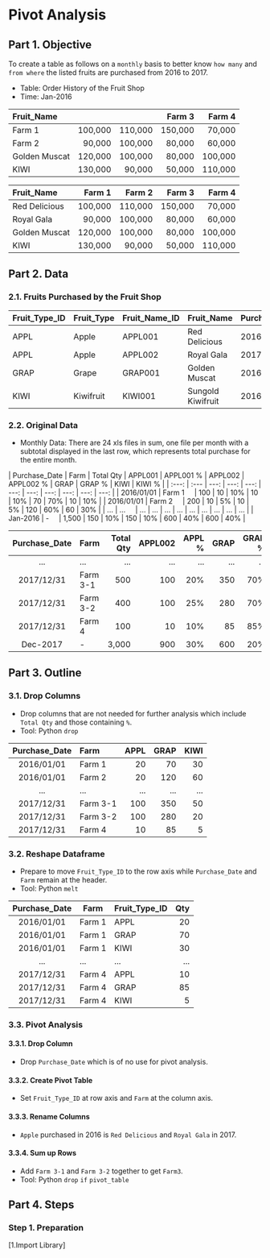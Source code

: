 # Pivot Analysis
## Part 1. Objective
To create a table as follows on a ```monthly``` basis to better know ```how many``` and ```from where``` the listed fruits are purchased from 2016 to 2017.

- Table: Order History of the Fruit Shop   
- Time: Jan-2016

| Fruit_Name     |   |   | Farm 3  | Farm 4  |
| :---           | ---:    | ---:    | ---:    | ---:    |
| Farm 1  | 100,000 | 110,000 | 150,000 | 70,000  |
| Farm 2     | 90,000  | 100,000 | 80,000  | 60,000  |
| Golden Muscat  | 120,000 | 100,000 | 80,000  | 100,000 |
| KIWI           | 130,000 | 90,000  | 50,000  | 110,000 |


| Fruit_Name     | Farm 1  | Farm 2  | Farm 3  | Farm 4  |
| :---           | ---:    | ---:    | ---:    | ---:    |
| Red Delicious  | 100,000 | 110,000 | 150,000 | 70,000  |
| Royal Gala     | 90,000  | 100,000 | 80,000  | 60,000  |
| Golden Muscat  | 120,000 | 100,000 | 80,000  | 100,000 |
| KIWI           | 130,000 | 90,000  | 50,000  | 110,000 |

## Part 2. Data
### 2.1. Fruits Purchased by the Fruit Shop
| Fruit_Type_ID  | Fruit_Type | Fruit_Name_ID | Fruit_Name        | Purchase_Year |
| :---           | :---       | :---          | :---              | :---          |
| APPL           | Apple      | APPL001       | Red Delicious     | 2016          |
| APPL           | Apple      | APPL002       | Royal Gala        | 2017          |
| GRAP           | Grape      | GRAP001       | Golden Muscat     | 2016, 2017    |
| KIWI           | Kiwifruit  | KIWI001       | Sungold Kiwifruit | 2016, 2017    |

### 2.2. Original Data
- Monthly Data: There are 24 xls files in sum, one file per month with a subtotal displayed in the last row, which represents total purchase for the entire month.

| Purchase_Date | Farm                      | Total Qty | APPL001 | APPL001 % | APPL002 | APPL002 % | GRAP | GRAP % | KIWI | KIWI % |
| :---:         | :---                      | ---:      | ---:    | ---:      | ---:    | ---:      | ---: | ---:   | ---: | ---:   |     | 2016/01/01    | Farm 1 &nbsp;&nbsp;&nbsp; | 100       | 10      | 10%       | 10      | 10%       | 70   | 70%    | 10   | 10%    |
| 2016/01/01    | Farm 2 &nbsp;&nbsp;&nbsp; | 200       | 10      | 5%        | 10      | 5%        | 120  | 60%    | 60   | 30%    |
| ...           | ... &nbsp;&nbsp;&nbsp;    | ...       | ...     | ...       | ...     | ...       | ...  | ...    | ...  | ...    |
| Jan-2016      | - &nbsp;&nbsp;&nbsp;      | 1,500     | 150     | 10%       | 150     | 10%       | 600  | 40%    | 600  | 40%    |

| Purchase_Date | Farm      | Total Qty | APPL002 | APPL % | GRAP | GRAP % | KIWI   | KIWI % |
| :---:         | :---      | ---:      | ---:    | ---:   | ---: | ---:   | ---:   | ---:   | 
| ...           | ...       | ...       | ...     | ...    | ...  | ...    | ...    | ...    |
| 2017/12/31    | Farm 3-1  | 500       | 100     | 20%    | 350  | 70%    | 50     | 10%    |
| 2017/12/31    | Farm 3-2  | 400       | 100     | 25%    | 280  | 70%    | 20     | 5%     |
| 2017/12/31    | Farm 4    | 100       | 10      | 10%    | 85   | 85%    | 5      | 5%     |
| Dec-2017      | -         | 3,000     | 900     | 30%    | 600  | 20%    | 1,500  | 50%    |

## Part 3. Outline
### 3.1. Drop Columns 
- Drop columns that are not needed for further analysis which include ```Total Qty``` and those containing ```%```. 
- Tool: Python ```drop```

| Purchase_Date | Farm      | APPL | GRAP | KIWI | 
|:---:          |:---       | ---: | ---: | ---: | 
| 2016/01/01    | Farm 1    | 20   | 70   | 30   |
| 2016/01/01    | Farm 2    | 20   | 120  | 60   |
| ...           | ...       | ...  | ...  | ...  |
| 2017/12/31    | Farm 3-1  | 100  | 350  | 50   | 
| 2017/12/31    | Farm 3-2  | 100  | 280  | 20   |
| 2017/12/31    | Farm 4    | 10   | 85   | 5    |

### 3.2. Reshape Dataframe
- Prepare to move ```Fruit_Type_ID``` to the row axis while ```Purchase_Date``` and ```Farm``` remain at the header. 
- Tool: Python ```melt``` 
 
| Purchase_Date | Farm      | Fruit_Type_ID | Qty |
| :---:         | ---       | :---          | ---:| 
| 2016/01/01    | Farm 1    | APPL          | 20  | 
| 2016/01/01    | Farm 1    | GRAP          | 70  |
| 2016/01/01    | Farm 1    | KIWI          | 30  | 
| ...           | ...       | ...           | ... |
| 2017/12/31    | Farm 4    | APPL          | 10  | 
| 2017/12/31    | Farm 4    | GRAP          | 85  |
| 2017/12/31    | Farm 4    | KIWI          | 5   |    

### 3.3. Pivot Analysis
#### 3.3.1. Drop Column
- Drop ```Purchase_Date``` which is of no use for pivot analysis. 
#### 3.3.2. Create Pivot Table
- Set ```Fruit_Type_ID``` at row axis and ```Farm``` at the column axis. 
#### 3.3.3. Rename Columns
- ```Apple``` purchased in 2016 is ```Red Delicious``` and ```Royal Gala``` in 2017. 
#### 3.3.4. Sum up Rows
- Add ```Farm 3-1``` and ```Farm 3-2``` together to get ```Farm3```.
- Tool: Python ```drop``` ```if``` ```pivot_table```

## Part 4. Steps
### Step 1. Preparation
[1.Import Library]
